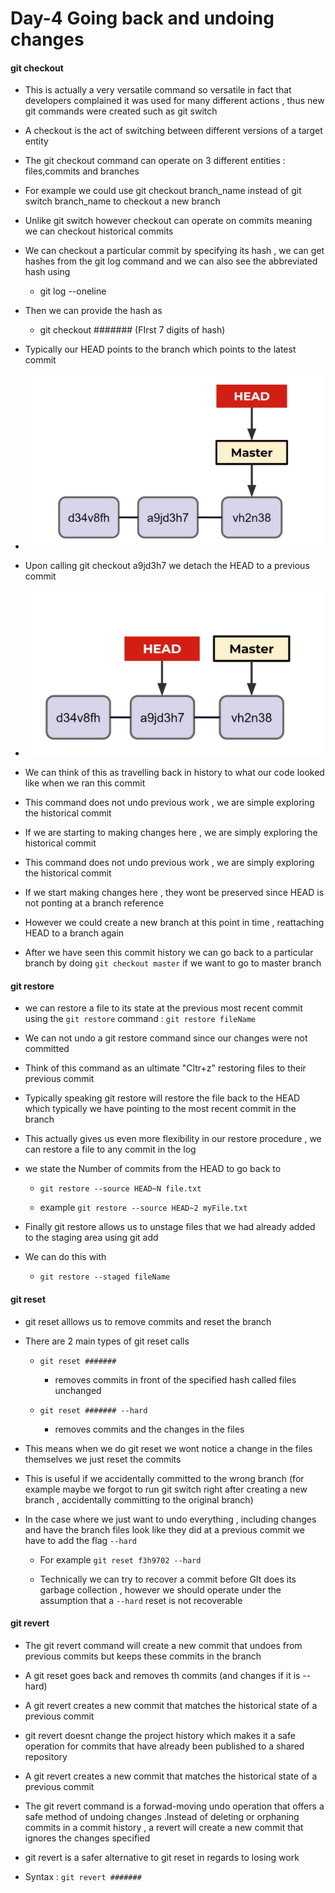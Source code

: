 # Day-4 Going back and undoing changes

#### git checkout

- This is actually  a very versatile command so versatile in fact that developers complained it was used for many different actions , thus new git commands were created such as git switch 

- A checkout is the act of switching between different versions of a target entity 

- The git checkout command can operate on 3 different entities : files,commits and branches

- For example we could use git checkout branch_name instead of git switch branch_name to checkout a new branch 

- Unlike git switch however checkout can operate on commits meaning we can checkout historical commits

- We can checkout a particular commit by specifying its hash , we can get hashes from the git log command and we can also see the abbreviated hash using 
  
  - git log --oneline 

- Then we can provide the hash as 
  
  - git checkout ####### (FIrst 7 digits of hash)

- Typically our HEAD points to the branch which points to the latest commit 

- ![](../assets/01-head-pointing-to-branch.png)

- Upon calling git checkout a9jd3h7 we detach the HEAD to a previous commit 

- ![](../assets/2.png)

- We can think of this as travelling back in history to what our code looked like when we ran this commit 

- This command does not undo previous work , we are simple exploring the historical commit 

- If we are starting to making changes here , we are simply exploring the historical commit 

- This command does not undo previous work , we are simply exploring the historical commit 

- If we start making changes here , they wont be preserved since HEAD is not ponting at a branch reference

- However we could create a new branch at this point in time , reattaching HEAD to a branch again

- After we have seen this commit history we can go back to a particular branch by doing `git checkout master` if we want to go to master branch 

#### git restore

- we can restore a file to its state at the previous most recent commit using the `git restore` command : `git restore fileName`

- We can not undo a git restore command since our changes were not committed 

- Think of this command as an ultimate "Cltr+z" restoring files to their previous commit 

- Typically speaking git restore will restore the file back to the HEAD which typically we have pointing to the most recent commit in the branch 

- This actually gives us even more flexibility in our restore procedure , we can restore a file to any commit in the log 

- we state the Number of commits from the HEAD to go back to 
  
  - `git restore --source HEAD~N file.txt`
  
  - example `git restore --source HEAD~2 myFile.txt`

- Finally git restore allows us to unstage files that we had already added to the staging area using git add 

- We can do this with 
  
  - `git restore --staged fileName`

#### git reset

- git reset alllows us to remove commits and reset the branch 

- There are 2 main types of git reset calls
  
  - ``git reset #######``
    
    - removes commits in front of the specified hash called files unchanged 
  
  - `git reset ####### --hard`
    
    - removes commits and the changes in the files

- This means when  we do git reset we wont notice a change in the files themselves we just reset the commits 

- This is useful if we accidentally committed to the wrong branch (for example maybe we forgot to run git switch right after creating a new branch , accidentally committing to the original branch)

- In the case where we just want to undo everything , including changes and have the branch files look like they did at a previous commit we have to add the flag `--hard`
  
  - For example `git reset f3h9702 --hard`
  
  - Technically we can try to recover a commit before GIt does its garbage collection , however we should operate under the assumption that a `--hard` reset is not recoverable 

#### git revert

- The git revert command will create a new commit that undoes from previous commits but keeps these commits in the branch 

- A git reset goes back and removes th commits (and changes if it is --hard)

- A git revert creates a new commit that matches the historical state of a previous commit 

- git revert doesnt change the project history which makes it a safe operation for commits that have already been published to a shared repository 

- A git revert creates a new commit that matches the historical state of a previous commit 

- The git revert command is a forwad-moving undo operation that offers a safe method of undoing changes .Instead of deleting or orphaning commits in a commit history , a revert will create a new commit that ignores the changes specified 

- git revert is a safer alternative to git reset in regards to losing work 

- Syntax : `git revert #######` 


